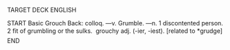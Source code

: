 TARGET DECK
ENGLISH

START
Basic
Grouch
Back: colloq. —v. Grumble. —n. 1 discontented person. 2 fit of grumbling or the sulks.  grouchy adj. (-ier, -iest). [related to *grudge]
END
